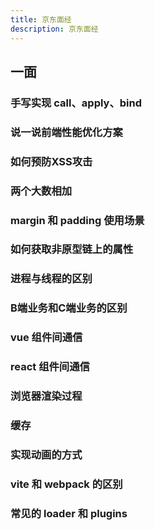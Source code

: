 ```yaml
---
title: 京东面经
description: 京东面经
---
```


## 一面

### 手写实现 call、apply、bind

### 说一说前端性能优化方案

### 如何预防XSS攻击

### 两个大数相加

### margin 和 padding 使用场景

### 如何获取非原型链上的属性

### 进程与线程的区别

### B端业务和C端业务的区别

### vue 组件间通信

### react 组件间通信

### 浏览器渲染过程

### 缓存

### 实现动画的方式

### vite 和 webpack 的区别

### 常见的 loader 和 plugins
